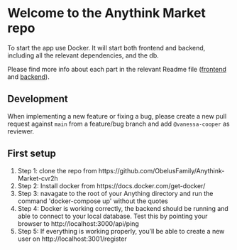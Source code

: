 # Welcome to the Anythink Market repo

To start the app use Docker. It will start both frontend and backend, including all the relevant dependencies, and the db.

Please find more info about each part in the relevant Readme file ([frontend](frontend/readme.md) and [backend](backend/README.md)).

## Development

When implementing a new feature or fixing a bug, please create a new pull request against `main` from a feature/bug branch and add `@vanessa-cooper` as reviewer.

## First setup<br>
<ol>
<li>Step 1: clone the repo from https://github.com/ObelusFamily/Anythink-Market-cvr2h</li>
<li>Step 2: Install docker from https://docs.docker.com/get-docker/</li>
<li>Step 3: navagate to the root of your Anything directory and run the command 'docker-compose up' without the quotes</li>
<li>Step 4: Docker is working correctly, the backend should be running and able to connect to your local database. Test this by pointing your browser to http://localhost:3000/api/ping</li>
<li>Step 5: If everything is working properly, you’ll be able to create a new user on http://localhost:3001/register</li>
<ol>
